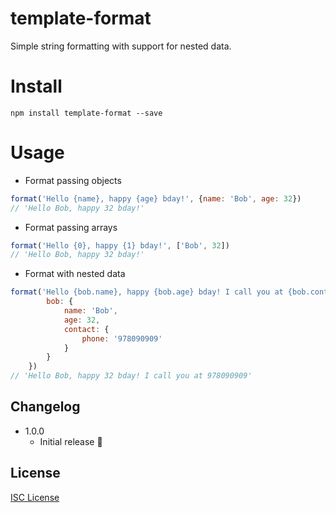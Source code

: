# template-format

Simple string formatting with support for nested data.

# Install

    npm install template-format --save

# Usage

* Format passing objects

```js
format('Hello {name}, happy {age} bday!', {name: 'Bob', age: 32})
// 'Hello Bob, happy 32 bday!'
```

* Format passing arrays

```js
format('Hello {0}, happy {1} bday!', ['Bob', 32])
// 'Hello Bob, happy 32 bday!'
```

* Format with nested data

```js
format('Hello {bob.name}, happy {bob.age} bday! I call you at {bob.contact.phone}', {
        bob: {
            name: 'Bob', 
            age: 32, 
            contact: {
                phone: '978090909'
            }
        }
    })
// 'Hello Bob, happy 32 bday! I call you at 978090909'
```

## Changelog

* 1.0.0 
    * Initial release :tada:

## License

[ISC License](http://opensource.org/licenses/ISC)

